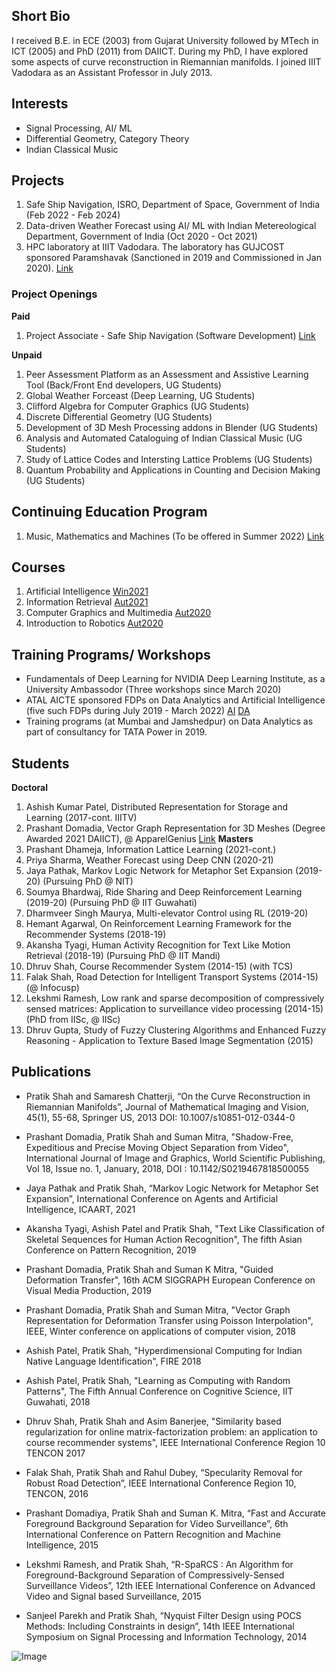 ## Short Bio
I received B.E. in ECE (2003) from Gujarat University followed by MTech in ICT (2005) and PhD (2011) from DAIICT. During my PhD, I have explored some aspects of curve reconstruction in Riemannian manifolds. I joined IIIT Vadodara as an Assistant Professor in July 2013. 

## Interests
- Signal Processing, AI/ ML
- Differential Geometry, Category Theory 
- Indian Classical Music 

## Projects
1. Safe Ship Navigation, ISRO, Department of Space, Government of India (Feb 2022 - Feb 2024)
2. Data-driven Weather Forecast using AI/ ML with Indian Metereological Department, Government of India (Oct 2020 - Oct 2021)
3. HPC laboratory at IIIT Vadodara. The laboratory has GUJCOST sponsored Paramshavak (Sanctioned in 2019 and Commissioned in Jan 2020). [Link](https://sites.google.com/iiitvadodara.ac.in/hpc/paramshavak)

### Project Openings
**Paid**
1. Project Associate - Safe Ship Navigation (Software Development) [Link](www.iiitvadodara.ac.in)

**Unpaid**
1. Peer Assessment Platform as an Assessment and Assistive Learning Tool (Back/Front End developers, UG Students)
2. Global Weather Forceast (Deep Learning, UG Students)
3. Clifford Algebra for Computer Graphics (UG Students)
4. Discrete Differential Geometry (UG Students)
5. Development of 3D Mesh Processing addons in Blender (UG Students)
6. Analysis and Automated Cataloguing of Indian Classical Music (UG Students)
7. Study of Lattice Codes and Intersting Lattice Problems (UG Students)
8. Quantum Probability and Applications in Counting and Decision Making (UG Students)

## Continuing Education Program
1. Music, Mathematics and Machines (To be offered in Summer 2022) [Link](https://docs.google.com/document/d/1YrRtV3XS5JHCwIW72iv9hDL5vbqJ7OOZwMZY8uneukU/edit?usp=sharing)

## Courses
1. Artificial Intelligence [Win2021](https://docs.google.com/spreadsheets/d/1WTbiZyvn-2dqTuhYvgw6vKkqq1VsWiimmT4mE-8UIOk/edit?usp=sharing)
2. Information Retrieval [Aut2021](https://drive.google.com/file/d/1mAP74p3Ltr7kTxI8P2mYpPJAv3NO6TB0/view?usp=sharing)
3. Computer Graphics and Multimedia [Aut2020](https://drive.google.com/file/d/1bsp-3ncPKsxJGMY33QFtEZCbPBzS1y1a/view?usp=sharing)
4. Introduction to Robotics [Aut2020](https://docs.google.com/document/d/11KUxoEwDoxFYC8uOw0X4sBnnODyLXPZZDOeqm57ced4/edit?usp=sharing)

## Training Programs/ Workshops
- Fundamentals of Deep Learning for NVIDIA Deep Learning Institute, as a University Ambassodor (Three workshops since March 2020)
- ATAL AICTE sponsored FDPs on Data Analytics and Artificial Intelligence (five such FDPs during July 2019 - March 2022) [AI](https://atal-ai.iiitvadodara.ac.in/) [DA](https://atal-da.iiitvadodara.ac.in/)
- Training programs (at Mumbai and Jamshedpur) on Data Analytics as part of consultancy for TATA Power in 2019.

## Students
**Doctoral**
1. Ashish Kumar Patel, Distributed Representation for Storage and Learning (2017-cont. IIITV)
2. Prashant Domadia, Vector Graph Representation for 3D Meshes (Degree Awarded 2021 DAIICT), @ ApparelGenius [Link](https://www.apparelgenius.io/)
**Masters**
1. Prashant Dhameja, Information Lattice Learning (2021-cont.)
2. Priya Sharma, Weather Forecast using Deep CNN (2020-21)
3. Jaya Pathak, Markov Logic Network for Metaphor Set Expansion (2019-20) (Pursuing PhD @ NIT)
4. Soumya Bhardwaj, Ride Sharing and Deep Reinforcement Learning (2019-20) (Pursuing PhD @ IIT Guwahati)
5. Dharmveer Singh Maurya, Multi-elevator Control using RL (2019-20) 
6. Hemant Agarwal, On Reinforcement Learning Framework for the Recommender Systems (2018-19)
7. Akansha Tyagi, Human Activity Recognition for Text Like Motion Retrieval (2018-19) (Pursuing PhD @ IIT Mandi)
8. Dhruv Shah, Course Recommender System (2014-15) (with TCS)
9. Falak Shah, Road Detection for Intelligent Transport Systems (2014-15) (@ Infocusp)
10. Lekshmi Ramesh, Low rank and sparse decomposition of compressively sensed matrices: Application to surveillance video processing (2014-15) (PhD from IISc, @ IISc)
11. Dhruv Gupta, Study of Fuzzy Clustering Algorithms and Enhanced Fuzzy Reasoning - Application to Texture Based Image Segmentation (2015)


## Publications
- Pratik Shah and Samaresh Chatterji, “On the Curve Reconstruction in Riemannian Manifolds”, Journal of Mathematical Imaging and Vision, 45(1), 55-68, Springer US, 2013 DOI: 10.1007/s10851-012-0344-0

- Prashant Domadia, Pratik Shah and Suman Mitra, "Shadow-Free, Expeditious and Precise Moving Object Separation from Video", International Journal of Image and Graphics, World Scientific Publishing, Vol 18, Issue no. 1, January, 2018, DOI : 10.1142/S0219467818500055
 
- Jaya Pathak and Pratik Shah, “Markov Logic Network for Metaphor Set Expansion”, International Conference on Agents and Artificial Intelligence, ICAART, 2021

- Akansha Tyagi, Ashish Patel and Pratik Shah, "Text Like Classification of Skeletal Sequences for Human Action Recognition", The fifth Asian Conference on Pattern Recognition, 2019

- Prashant Domadia, Pratik Shah and Suman K Mitra, "Guided Deformation Transfer", 16th ACM SIGGRAPH European Conference on Visual Media Production, 2019

- Prashant Domadia, Pratik Shah and Suman Mitra, "Vector Graph Representation for Deformation Transfer using Poisson Interpolation", IEEE, Winter conference on applications of computer vision, 2018

- Ashish Patel, Pratik Shah, "Hyperdimensional Computing for Indian Native Language Identification", FIRE 2018

- Ashish Patel, Pratik Shah, "Learning as Computing with Random Patterns", The Fifth Annual Conference on Cognitive Science, IIT Guwahati, 2018

- Dhruv Shah, Pratik Shah and Asim Banerjee, "Similarity based regularization for online matrix-factorization problem: an application to course recommender systems", IEEE International Conference Region 10 TENCON 2017
 
- Falak Shah, Pratik Shah and Rahul Dubey, “Specularity Removal for Robust Road Detection”, IEEE International Conference Region 10, TENCON, 2016
 
- Prashant Domadiya, Pratik Shah and Suman K. Mitra, “Fast and Accurate Foreground Background Separation for Video Surveillance”, 6th International Conference on Pattern Recognition and Machine Intelligence, 2015
 
- Lekshmi Ramesh, and Pratik Shah, “R-SpaRCS : An Algorithm for Foreground-Background Separation of Compressively-Sensed Surveillance Videos”, 12th IEEE International Conference on Advanced Video and Signal based Surveillance, 2015
 
- Sanjeel Parekh and Pratik Shah, “Nyquist Filter Design using POCS Methods: Including Constraints in design”, 14th IEEE International Symposium on Signal Processing and Information Technology, 2014

![Image](src)
